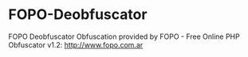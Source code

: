 # FOPO-Deobfuscator
FOPO Deobfuscator Obfuscation provided by FOPO - Free Online PHP Obfuscator v1.2: http://www.fopo.com.ar

